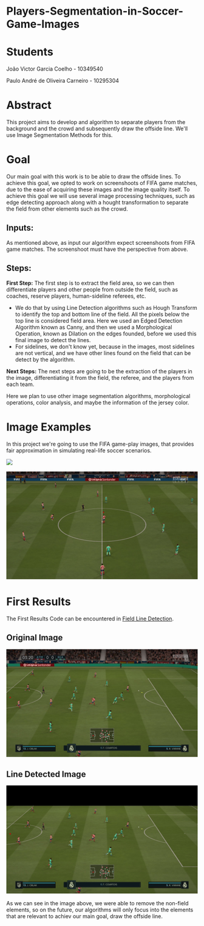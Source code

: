 # Players-Segmentation-in-Soccer-Game-Images

# **Students**
João Victor Garcia Coelho - 10349540

Paulo André de Oliveira Carneiro - 10295304

# **Abstract**
This project aims to develop and algorithm to separate players from the background and the crowd and subsequently draw the offside line. We'll use Image Segmentation Methods for this.
# **Goal**

Our main goal with this work is to be able to draw the offside lines. To achieve this goal, we opted to work on screenshoots of FIFA game matches, due to the ease of acquiring these images and the image quality itself. To achieve this goal we will use several image processing techniques, such as edge detecting approach along with a hought transformation to separate the field from other elements such as the crowd.

## **Inputs**:

As mentioned above, as input our algorithm expect screenshoots from FIFA game matches. The screenshoot must have the perspective from above.

## **Steps**:

**First Step:** The first step is to extract the field area, so we can then differentiate players and other people from outside the field, such as coaches, reserve players, human-sideline referees, etc. 
   
  - We do that by using Line Detection algorithms such as Hough Transform to identify the top and bottom line of the field. All the pixels below the top line is considered field area. Here we used an Edged Detection Algorithm known as Canny, and then we used a Morphological Operation, known as Dilation on the edges founded, before we used this final image to detect the lines.
  - For sidelines, we don't know yet, because in the images, most sidelines are not vertical, and we have other lines found on the field that can be detect by the algorithm. 
  
  **Next Steps:** The next steps are going to be the extraction of the players in the image, differentiating it from the field, the referee, and the players from each team.
  
  Here we plan to use other image segmentation algorithms, morphological operations, color analysis, and maybe the information of the jersey color.


# **Image Examples**
In this project we're going to use the FIFA game-play images, that provides fair approximation in simulating real-life
soccer scenarios.

![](https://s2.glbimg.com/0qhFV7_YAiJL05DYVP-X0znwRRg=/0x0:1920x1080/984x0/smart/filters:strip_icc()/i.s3.glbimg.com/v1/AUTH_08fbf48bc0524877943fe86e43087e7a/internal_photos/bs/2018/R/v/ixxop1RH2w2001JJVZIA/44733971-2029113327151462-4091348630277980160-o.jpg)

![](/images/topCrowd5.jpg)


# **First Results**

The First Results Code can be encountered in [Field Line Detection](/Field%20Line%20Detection.ipynb).

## **Original Image**

![Original Image](/images/topCrowd1.jpg)

## **Line Detected Image**

![Line Detected Image](/images/topCrowd1-LineDetected.jpg)

As we can see in the image above, we were able to remove the non-field elements, so on the future, our algorithms will only focus into the elements that are relevant to achiev our main goal, draw the offside line.
